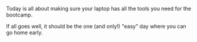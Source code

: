 Today is all about making sure your laptop has all the tools you need for the bootcamp.

If all goes well, it should be the one (and only!) "easy" day where you can go home early.
